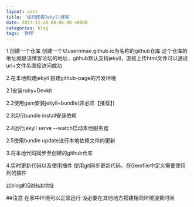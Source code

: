 ```yaml
---
layout: post
title: '如何搭建Jekyll博客'
date: 2017-11-28 08:00:00 +0800
categories: blog
tags: '教程'
---
```


1.创建一个仓库
创建一个以usernmae.github.io为名称的github仓库 这个仓库的地址就是该博客论坛的地址，github默认支持jekyll，直接上传html文件可以通过url+文件名直接访问成功

2.在本地构建jekyll 搭建github-page的开发环境

2.1安装ruby+Devkit

2.2使用gem安装jekyll+bundle(非必须【推荐】)

2.3运行bundle install安装依赖

2.4运行jekyll serve --watch启动本地服务器

2.5使用bundle update进行本地依赖文件的更新

3.将本地代码同步至创建的github仓库

4.实时更新代码以及使用插件
使用git同步更新代码，在Gemfile中定义需要使用到的插件

此blog的[GitHub]地址

[Github]: https://github.com/ZeroJsus/ZeroJsus.github.io

##注意 在家中环境可以正常运行 没必要在其他地方搭建相同环境浪费时间
